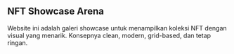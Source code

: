 ## NFT Showcase Arena
Website ini adalah galeri showcase untuk menampilkan koleksi NFT dengan visual yang menarik. Konsepnya clean, modern, grid-based, dan tetap ringan.